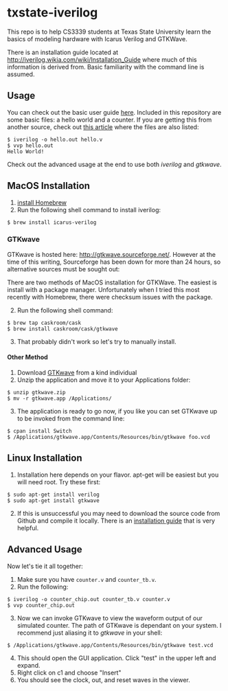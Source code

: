# txstate-iverilog
This repo is to help CS3339 students at Texas State University learn the basics of modeling hardware with Icarus Verilog and GTKWave.

There is an installation guide located at http://iverilog.wikia.com/wiki/Installation_Guide where much of this information is derived from.  Basic familiarity with the command line is assumed.

## Usage
You can check out the basic user guide [here](http://iverilog.wikia.com/wiki/User_Guide).  Included in this repository are some basic files: a hello world and a counter.  If you are getting this from another source, check out [this article](http://iverilog.wikia.com/wiki/Getting_Started) where the files are also listed:
```shell
$ iverilog -o hello.out hello.v
$ vvp hello.out
Hello World!
```

Check out the advanced usage at the end to use both _iverilog_ and _gtkwave_.

## MacOS Installation

1. [install Homebrew](https://brew.sh/)
2. Run the following shell command to install iverilog:
```shell  
$ brew install icarus-verilog
```  

### GTKwave

GTKwave is hosted here: http://gtkwave.sourceforge.net/.  However at the time of this writing, Sourceforge has been down for more than 24 hours, so alternative sources must be sought out:

There are two methods of MacOS installation for GTKWave.  The easiest is install with a package manager.  Unfortunately when I tried this most recently with Homebrew, there were checksum issues with the package.

2. Run the following shell command:  
```shell  
$ brew tap caskroom/cask
$ brew install caskroom/cask/gtkwave
```  
3. That probably didn't work so let's try to manually install.

#### Other Method
1. Download [GTKwave](https://github.com/grantslape/txstate-iverilog/raw/master/gtkwave.zip) from a kind individual
2. Unzip the application and move it to your Applications folder:
```shell
$ unzip gtkwave.zip  
$ mv -r gtkwave.app /Applications/  
```  
3. The application is ready to go now, if you like you can set GTKwave up to be invoked from the command line:
```shell
$ cpan install Switch
$ /Applications/gtkwave.app/Contents/Resources/bin/gtkwave foo.vcd
```

## Linux Installation
1. Installation here depends on your flavor.  apt-get will be easiest but you will need root.  Try these first:
```shell  
$ sudo apt-get install verilog
$ sudo apt-get install gtkwave  
```  
2. If this is unsuccessful you may need to download the source code from Github and compile it locally.  There is an [installation guide](http://iverilog.wikia.com/wiki/Installation_Guide) that is very helpful.

## Advanced Usage

Now let's tie it all together:
1. Make sure you have `counter.v` and `counter_tb.v`.
2. Run the following:  
```shell  
$ iverilog -o counter_chip.out counter_tb.v counter.v  
$ vvp counter_chip.out  
```  
3. Now we can invoke GTKwave to view the waveform output of our simulated counter.  The path of GTKwave is dependant on your system.  I recommend just aliasing it to _gtkwave_ in your shell:  
```shell  
$ /Applications/gtkwave.app/Contents/Resources/bin/gtkwave test.vcd
```  
4. This should open the GUI application.  Click "test" in the upper left and expand.
5. Right click on c1 and choose "Insert"
6. You should see the clock, out, and reset waves in the viewer.

